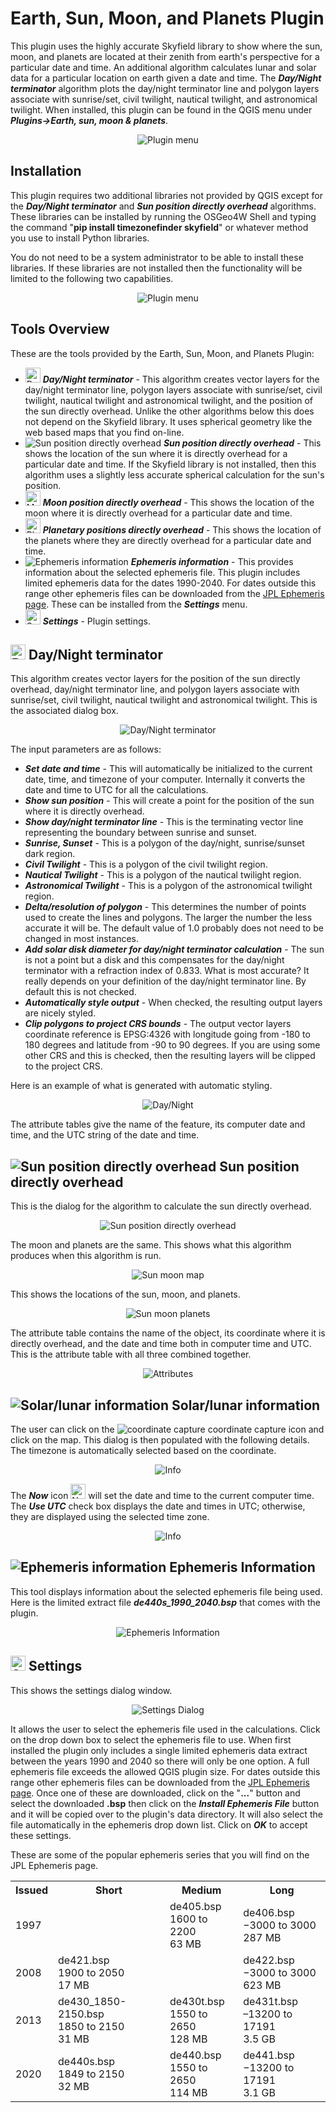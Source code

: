 # Earth, Sun, Moon, and Planets Plugin

This plugin uses the highly accurate Skyfield library to show where the sun, moon, and planets are located at their zenith from earth's perspective for a particular date and time. An additional algorithm calculates lunar and solar data for a particular location on earth given a date and time. The ***Day/Night terminator*** algorithm plots the day/night terminator line and polygon layers associate with sunrise/set, civil twilight, nautical twilight, and astronomical twilight. When installed, this plugin can be found in the QGIS menu under ***Plugins->Earth, sun, moon &amp; planets***. 

<div style="text-align:center"><img src="doc/menu.jpg" alt="Plugin menu"></div>

## Installation
This plugin requires two additional libraries not provided by QGIS except for the ***Day/Night terminator*** and ***Sun position directly overhead*** algorithms. These libraries can be installed by running the OSGeo4W Shell and typing the command "**pip install timezonefinder skyfield**" or whatever method you use to install Python libraries.

You do not need to be a system administrator to be able to install these libraries. If these libraries are not installed then the functionality will be limited to the following two capabilities.

<div style="text-align:center"><img src="doc/menu_limited.jpg" alt="Plugin menu"></div>

## Tools Overview

These are the tools provided by the Earth, Sun, Moon, and Planets Plugin:

* <img src="icons/daynight.png" width=24 height=24 alt="Day/Night terminator"> ***Day/Night terminator*** - This algorithm creates vector layers for the day/night terminator line, polygon layers associate with sunrise/set, civil twilight, nautical twilight and astronomical twilight, and the position of the sun directly overhead. Unlike the other algorithms below this does not depend on the Skyfield library. It uses spherical geometry like the web based maps that you find on-line.
* <img src="icons/sun_icon.svg" alt="Sun position directly overhead"> ***Sun position directly overhead*** - This shows the location of the sun where it is directly overhead for a particular date and time. If the Skyfield library is not installed, then this algorithm uses a slightly less accurate spherical calculation for the sun's position.
* <img src="icons/moon.png" width=24 height=24 alt="Moon position directly overhead"> ***Moon position directly overhead*** - This shows the location of the moon where it is directly overhead for a particular date and time.
* <img src="icons/venus.png" width=24 height=24 alt="Planetary positions directly overhead"> ***Planetary positions directly overhead*** - This shows the location of the planets where they are directly overhead for a particular date and time.
* <img src="icons/ephem.svg" alt="Ephemeris information"> ***Ephemeris information*** - This provides information about the selected ephemeris file. This plugin includes limited ephemeris data for the dates 1990-2040. For dates outside this range other ephemeris files can be downloaded from the <a href="https://naif.jpl.nasa.gov/pub/naif/generic_kernels/spk/planets/">JPL Ephemeris page</a>. These can be installed from the ***Settings*** menu.
* <img src="doc/settings.png" width=24 height=24 alt="Settings"> ***Settings*** - Plugin settings.

## <img src="icons/daynight.png" width=24 height=24 alt="Day/Night terminator"> Day/Night terminator

This algorithm creates vector layers for the position of the sun directly overhead, day/night terminator line, and polygon layers associate with sunrise/set, civil twilight, nautical twilight and astronomical twilight. This is the associated dialog box.

<div style="text-align:center"><img src="doc/terminator.jpg" alt="Day/Night terminator"></div>

The input parameters are as follows:
* ***Set date and time*** - This will automatically be initialized to the current date, time, and timezone of your computer. Internally it converts the date and time to UTC for all the calculations.
* ***Show sun position*** - This will create a point for the position of the sun where it is directly overhead.
* ***Show day/night terminator line*** - This is the terminating vector line representing the boundary between sunrise and sunset.
* ***Sunrise, Sunset*** - This is a polygon of the day/night, sunrise/sunset dark region.
* ***Civil Twilight*** - This is a polygon of the civil twilight region.
* ***Nautical Twilight*** - This is a polygon of the nautical twilight region.
* ***Astronomical Twilight*** - This is a polygon of the astronomical twilight region.
* ***Delta/resolution of polygon*** - This determines the number of points used to create the lines and polygons. The larger the number the less accurate it will be. The default value of 1.0 probably does not need to be changed in most instances.
* ***Add solar disk diameter for day/night terminator calculation*** - The sun is not a point but a disk and this compensates for the day/night terminator with a refraction index of 0.833. What is most accurate? It really depends on your definition of the day/night terminator line. By default this is not checked.
* ***Automatically style output*** - When checked, the resulting output layers are nicely styled.
* ***Clip polygons to project CRS bounds*** - The output vector layers coordinate reference is EPSG:4326 with longitude going from -180 to 180 degrees and latitude from -90 to 90 degrees. If you are using some other CRS and this is checked, then the resulting layers will be clipped to the project CRS.

Here is an example of what is generated with automatic styling.

<div style="text-align:center"><img src="doc/day_night.jpg" alt="Day/Night"></div>

The attribute tables give the name of the feature, its computer date and time, and the UTC string of the date and time.

## <img src="icons/sun_icon.svg" alt="Sun position directly overhead"> Sun position directly overhead

This is the dialog for the algorithm to calculate the sun directly overhead.

<div style="text-align:center"><img src="doc/sunalg.jpg" alt="Sun position directly overhead"></div>

The moon and planets are the same. This shows what this algorithm produces when this algorithm is run.

<div style="text-align:center"><img src="doc/sunmoonmap.jpg" alt="Sun moon map"></div>

This shows the locations of the sun, moon, and planets.

<div style="text-align:center"><img src="doc/sunmoonplanets.jpg" alt="Sun moon planets"></div>

The attribute table contains the name of the object, its coordinate where it is directly overhead, and the date and time both in computer time and UTC. This is the attribute table with all three combined together.

<div style="text-align:center"><img src="doc/attributes.jpg" alt="Attributes"></div>

## <img src="icons/info.svg" alt="Solar/lunar information"> Solar/lunar information

The user can click on the <img src="icons/coordCapture.svg" alt="coordinate capture"> coordinate capture icon and click on the map. This dialog is then populated with the following details. The timezone is automatically selected based on the coordinate.

<div style="text-align:center"><img src="doc/info.jpg" alt="Info"></div>

The ***Now*** icon <img src="icons/CurrentTime.png" width=24 height=24 alt="Now"> will set the date and time to the current computer time. The ***Use UTC*** check box displays the date and times in UTC; otherwise, they are displayed using the selected time zone.

<div style="text-align:center"><img src="doc/info2.jpg" alt="Info"></div>

## <img src="icons/ephem.svg" alt="Ephemeris information"> Ephemeris Information
This tool displays information about the selected ephemeris file being used. Here is the limited extract file ***de440s_1990_2040.bsp*** that comes with the plugin.

<div style="text-align:center"><img src="doc/ephemeris_info.jpg" alt="Ephemeris Information"></div>

## <img src="doc/settings.png" width=24 height=24 alt="Settings"> Settings

This shows the settings dialog window. 

<div style="text-align:center"><img src="doc/settings_dialog.jpg" alt="Settings Dialog"></div>

It allows the user to select the ephemeris file used in the calculations. Click on the drop down box to select the ephemeris file to use. When first installed the plugin only includes a single limited ephemeris data extract between the years 1990 and 2040 so there will only be one option. A full ephemeris file exceeds the allowed QGIS plugin size. For dates outside this range other ephemeris files can be downloaded from the <a href="https://naif.jpl.nasa.gov/pub/naif/generic_kernels/spk/planets/">JPL Ephemeris page</a>. Once one of these are downloaded, click on the "**...**" button and select the downloaded **.bsp** then click on the ***Install Ephemeris File*** button and it will be copied over to the plugin's data directory. It will also select the file automatically in the ephemeris drop down list. Click on ***OK*** to accept these settings.

These are some of the popular ephemeris series that you will find on the JPL Ephemeris page.

<table><tr><th>Issued</th><th>Short</th><th>Medium</th><th>Long</th></tr>
<tr><td>1997</td><td></td>
<td>de405.bsp<br/>
1600 to 2200<br/>
63 MB</td>
<td>de406.bsp<br/>
−3000 to 3000<br/>
287 MB</td>
</tr>
<tr><td>2008</td>
<td>de421.bsp<br/>
1900 to 2050<br/>
17 MB</td>
<td></td>
<td>de422.bsp<br/>
−3000 to 3000<br/>
623 MB</td>
</tr>
<tr><td>2013</td>
<td>de430_1850-2150.bsp<br/>
1850 to 2150<br/>
31 MB</td>
<td>de430t.bsp<br/>
1550 to 2650<br/>
128 MB</td>
<td>de431t.bsp<br/>
–13200 to 17191<br/>
3.5 GB</td>
</tr>
<tr><td>2020</td>
<td>de440s.bsp<br/>
1849 to 2150<br/>
32 MB</td>
<td>de440.bsp<br/>
1550 to 2650<br/>
114 MB</td>
<td>de441.bsp<br/>
−13200 to 17191<br/>
3.1 GB</td>
</tr>
</table>
